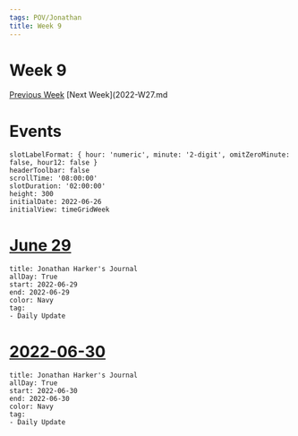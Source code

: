 ```yaml
---
tags: POV/Jonathan
title: Week 9
---
```


# Week 9

[Previous Week](2022-W26.md)
[Next Week](2022-W27.md

# Events

```itinerary
slotLabelFormat: { hour: 'numeric', minute: '2-digit', omitZeroMinute: false, hour12: false }
headerToolbar: false
scrollTime: '08:00:00'
slotDuration: '02:00:00'
height: 300
initialDate: 2022-06-26
initialView: timeGridWeek
```

# [June 29](2022-06-29.md)
```itinerary-event
title: Jonathan Harker's Journal
allDay: True
start: 2022-06-29
end: 2022-06-29
color: Navy
tag:
- Daily Update
```

# [2022-06-30](2022-06-30.md)
```itinerary-event
title: Jonathan Harker's Journal
allDay: True
start: 2022-06-30
end: 2022-06-30
color: Navy
tag:
- Daily Update
```
